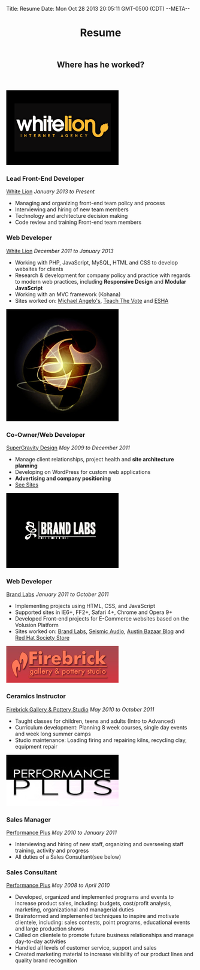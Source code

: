 Title: Resume
Date: Mon Oct 28 2013 20:05:11 GMT-0500 (CDT)
--META--
<header id="content-header">
	<h1>Resume</h1>
</header>
<section id="resume" class="section">
	<header>
		<h1>Where has he worked?</h1>
	</header>
	<div class="section-content">
		<div class="resume-item">
			<div class="media">
				<img src="/media/pages/resume/white-lion.png" alt="White Lion" />
			</div>
			<div class="content">
				<h3 class="resume-item-title">Lead Front-End Developer</h3>
				<div class="resume-item-info">
					<a href="http://wlion.com">White Lion</a>
					<em>January 2013 to Present</em>
				</div>
				<ul class="resume-item-details">
					<li>Managing and organizing front-end team policy and process</li>
					<li>Interviewing and hiring of new team members</li>
					<li>Technology and architecture decision making</li>
					<li>Code review and training Front-end team members</li>
				</ul>
				<h3 class="resume-item-title">Web Developer</h3>
				<div class="resume-item-info">
					<a href="http://wlion.com">White Lion</a>
					<em>December 2011 to January 2013</em>
				</div>
				<ul class="resume-item-details">
					<li>Working with PHP, JavaScript, MySQL, HTML and CSS to develop websites for clients</li>
					<li>Research &amp; development for company policy and practice with regards to modern web practices, including <strong>Responsive Design</strong> and <strong>Modular JavaScript</strong></li>
					<li>Working with an MVC framework (Kohana)</li>
					<li>Sites worked on: <a href="http://www.michaelangelos.com/">Michael Angelo's</a>, <a href="http://teachthevote.org/">Teach The Vote</a> and <a href="http://eshacorp.com/">ESHA</a></li>
				</ul>
			</div>
		</div>
		<div class="resume-item">
			<div class="media">
				<img src="/media/pages/resume/supergravity.jpg" alt="SuperGravity Design" />
			</div>
			<div class="content">
				<h3 class="resume-item-title">Co-Owner/Web Developer</h3>
				<div class="resume-item-info">
					<a href="http://supergravitydesign.com">SuperGravity Design</a>
					<em>May 2009 to December 2011</em>
				</div>
				<ul class="resume-item-details">
					<li>Manage client relationships, project health and <strong>site architecture planning</strong></li>
					<li>Developing on WordPress for custom web applications</li>
					<li><strong>Advertising and company positioning</strong></li>
					<li><a href="http://wesleytodd.com/websites/">See Sites</a></li>
				</ul>
			</div>
		</div>
		<div class="resume-item">
			<div class="media">
				<img src="/media/pages/resume/brandlabs.png" alt="Brand Labs" />
			</div>
			<div class="content">
				<h3 class="resume-item-title">Web Developer</h3>
				<div class="resume-item-info">
					<a href="http://www.brandlabs.us/">Brand Labs</a>
					<em>January 2011 to October 2011</em>
				</div>
				<ul class="resume-item-details">
					<li>Implementing projects using HTML, CSS, and JavaScript</li>
					<li>Supported sites in IE6+, FF2+, Safari 4+, Chrome and Opera 9+</li>
					<li>Developed Front-end projects for E-Commerce websites based on the Volusion Platform</li>
					<li>Sites worked on: <a href="http://www.brandlabs.us/">Brand Labs</a>, <a href="http://www.seismicaudiospeakers.com/">Seismic Audio</a>, <a href="http://blog.austinbazaar.com/">Austin Bazaar Blog</a> and <a href="http://www.redhatsocietystore.com/">Red Hat Society Store</a></li>
				</ul>
			</div>
		</div>
		<div class="resume-item">
			<div class="media">
				<img src="/media/pages/resume/firebrick.jpg" alt="Firebrick Gallery &ampl Pottery Studio" />
			</div>
			<div class="content">
				<h3 class="resume-item-title">Ceramics Instructor</h3>
				<div class="resume-item-info">
					<a href="http://firebrickgalleryandpotterystudio.com/">Firebrick Gallery &amp; Pottery Studio</a>
					<em>May 2010 to October 2011</em>
				</div>
				<ul class="resume-item-details">
					<li>Taught classes for children, teens and adults (Intro to Advanced)</li>
					<li>Curriculum development: Planning 8 week courses, single day events and week long summer camps</li>
					<li>Studio maintenance: Loading firing and repairing kilns, recycling clay, equipment repair</li>
				</ul>
			</div>
		</div>
		<div class="resume-item">
			<div class="media">
				<img src="/media/pages/resume/performanceplus.jpg" alt="Performance Plus" />
			</div>
			<div class="content">
				<h3 class="resume-item-title">Sales Manager</h3>
				<div class="resume-item-info">
					<a href="http://performanceplus4u.com/">Performance Plus</a>
					<em>May 2010 to January 2011</em>
				</div>
				<ul class="resume-item-details">
					<li>Interviewing and hiring of new staff, organizing and overseeing staff training, activity and progress</li>
					<li>All duties of a Sales Consultant(see below)</li>
				</ul>
				<h3 class="resume-item-title">Sales Consultant</h3>
				<div class="resume-item-info">
					<a href="http://performanceplus4u.com/">Performance Plus</a>
					<em>May 2008 to April 2010</em>
				</div>
				<ul class="resume-item-details">
					<li>Developed, organized and implemented programs and events to increase product sales, including: budgets, cost/profit analysis, marketing, organizational and managerial duties</li>
					<li>Brainstormed and implemented techniques to inspire and motivate clientele, including: sales contests, point programs, educational events and large production shows</li>
					<li>Called on clientele to promote future business relationships and manage day-to-day activities</li>
					<li>Handled all levels of customer service, support and sales</li>
					<li>Created marketing material to increase visibility of our product lines and quality brand recognition</li>
				</ul>
			</div>
		</div>
	</div>
</section>
